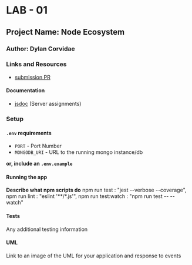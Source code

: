 # LAB - 01

## Project Name: Node Ecosystem

### Author: Dylan Corvidae

### Links and Resources
* [submission PR](https://github.com/Corvidae-FSJS/lab01/pull/1)


#### Documentation
* [jsdoc](https://corvidae-fsjs.github.io/lab01/) (Server assignments)


### Setup
#### `.env` requirements
* `PORT` - Port Number
* `MONGODB_URI` - URL to the running mongo instance/db

**or, include an `.env.example`**

#### Running the app


**Describe what npm scripts do**
    npm run test : "jest --verbose --coverage",
    npm run lint : "eslint '**/*.js'",
    npm run test:watch : "npm run test -- --watch"
  
#### Tests
Any additional testing information

#### UML
Link to an image of the UML for your application and response to events
